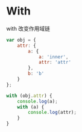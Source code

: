 # With #

with 改变作用域链

```javascript
var obj = {
    attr: {
        a: {
            a: 'inner',
            attr: 'attr'
        },
        b: 'b'
    }
};

with (obj.attr) {
    console.log(a);
    with (a) {
        console.log(attr);
    }
}
```